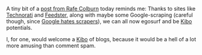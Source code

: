 <!--more-->
A tiny bit of a [post from Rafe Colburn][rc3] today reminds me:  Thanks to sites like [Technorati][technorati] and [Feedster][feedster], along with maybe some Google-scraping (careful though, since [Google hates scrapers][noscrape]), we can all now egosurf and be [Kibo][kibo] potentials.  

I, for one, would welcome a [Kibo][kibo2] of blogs, because it would be a hell of a lot more amusing than comment spam.

[feedster]: http://www.feedster.com/
[technorati]: http://www.technorati.com/
[rc3]: http://rc3.org/cgi-bin/less.pl?arg=6418
[kibo]: http://c2.com/cgi/wiki?JamesKiboParry
[kibo2]: http://en.wikipedia.org/wiki/Kibo
[noscrape]: http://www.internetnews.com/ec-news/article.php/3334651
[newsxml]: http://nick.typepad.com/blog/2004/05/google_groups_2.html
